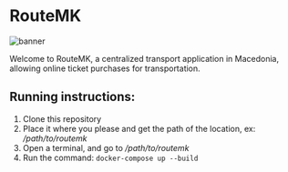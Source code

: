 # RouteMK
![banner](https://github.com/user-attachments/assets/b1ebc5ff-6488-4af7-9a19-fc66ddef579a)

Welcome to RouteMK, a centralized transport application in Macedonia, allowing online ticket purchases for transportation.

## Running instructions: 
1. Clone this repository
2. Place it where you please and get the path of the location, ex: */path/to/routemk*
3. Open a terminal, and go to */path/to/routemk*
4. Run the command: `docker-compose up --build`
